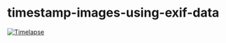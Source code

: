 # timestamp-images-using-exif-data

[![Timelapse](https://i.imgur.com/khVXfkK.gif)](https://www.tring-web-design.co.uk/2020/10/overlay-date-time-on-timelapse-images/)
